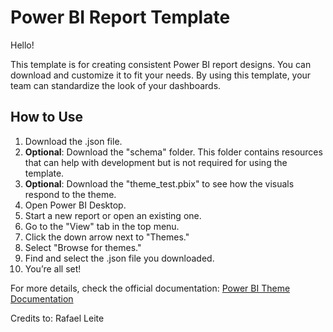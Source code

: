# Power BI Report Template

Hello!

This template is for creating consistent Power BI report designs. You can download and customize it to fit your needs. By using this template, your team can standardize the look of your dashboards.

## How to Use

1. Download the .json file.
2. **Optional**: Download the "schema" folder. This folder contains resources that can help with development but is not required for using the template. 
3. **Optional**: Download the "theme_test.pbix" to see how the visuals respond to the theme.
4. Open Power BI Desktop.
5. Start a new report or open an existing one.
6. Go to the "View" tab in the top menu.
7. Click the down arrow next to "Themes."
8. Select "Browse for themes."
9. Find and select the .json file you downloaded.
10. You’re all set!

For more details, check the official documentation: [Power BI Theme Documentation](https://learn.microsoft.com/en-us/power-bi/create-reports/desktop-report-themes#report-theme-json-file-format)

Credits to: Rafael Leite
